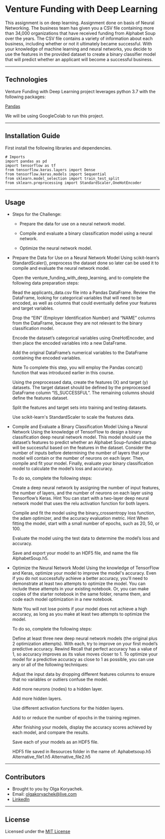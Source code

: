# Venture Funding with Deep Learning

This assignment is on deep learning. Assignment done on basis of Neural Networking. The business team has given you a CSV file containing more than 34,000 organizations that have received funding from Alphabet Soup over the years. The CSV file contains a variety of information about each business, including whether or not it ultimately became successful. With your knowledge of machine learning and neural networks, you decide to use the features in the provided dataset to create a binary classifier model that will predict whether an applicant will become a successful business.

---
## Technologies

Venture Funding with Deep Learning project leverages python 3.7 with the following packages:

  [Pandas](https://github.com/pandas-dev/pandas "Pandas") 
  
We will be using GoogleColab to run this project.
  
 --- 
  ## Installation Guide
First install the following libraries and dependencies.

```
# Imports
import pandas as pd
import tensorflow as tf
from tensorflow.keras.layers import Dense
from tensorflow.keras.models import Sequential
from sklearn.model_selection import train_test_split
from sklearn.preprocessing import StandardScaler,OneHotEncoder
```

---
## Usage

* Steps for the Challenge:
    * Prepare the data for use on a neural network model.

    * Compile and evaluate a binary classification model using a neural network.

    * Optimize the neural network model.

* Prepare the Data for Use on a Neural Network Model
    Using scikit-learn’s StandardScaler(), preprocess the dataset done so later can be used it to compile and evaluate the neural network model.

    Open the venture_funding_with_deep_learning, and to complete the following data preparation steps:

    Read the applicants_data.csv file into a Pandas DataFrame. Review the DataFrame, looking for categorical variables that will need to be encoded, as well as columns that could eventually define your features and target variables.

    Drop the “EIN” (Employer Identification Number) and “NAME” columns from the DataFrame, because they are not relevant to the binary classification model.

    Encode the dataset’s categorical variables using OneHotEncoder, and then place the encoded variables into a new DataFrame.

    Add the original DataFrame’s numerical variables to the DataFrame containing the encoded variables.

    Note To complete this step, you will employ the Pandas concat() function that was introduced earlier in this course.

    Using the preprocessed data, create the features (X) and target (y) datasets. The target dataset should be defined by the preprocessed DataFrame column “IS_SUCCESSFUL”. The remaining columns should define the features dataset.

    Split the features and target sets into training and testing datasets.

    Use scikit-learn's StandardScaler to scale the features data.

* Compile and Evaluate a Binary Classification Model Using a Neural Network
    Using the knowledge of TensorFlow to design a binary classification deep neural network model. This model should use the dataset’s features to predict whether an Alphabet Soup–funded startup will be successful based on the features in the dataset. Consider the number of inputs before determining the number of layers that your model will contain or the number of neurons on each layer. Then, compile and fit your model. Finally, evaluate your binary classification model to calculate the model’s loss and accuracy.

    To do so, complete the following steps:

    Create a deep neural network by assigning the number of input features, the number of layers, and the number of neurons on each layer using Tensorflow’s Keras. Hint You can start with a two-layer deep neural network model that uses the relu activation function for both layers.

    Compile and fit the model using the binary_crossentropy loss function, the adam optimizer, and the accuracy evaluation metric. Hint When fitting the model, start with a small number of epochs, such as 20, 50, or 100.

    Evaluate the model using the test data to determine the model’s loss and accuracy.

    Save and export your model to an HDF5 file, and name the file AlphabetSoup.h5.

* Optimize the Neural Network Model
    Using the knowledge of TensorFlow and Keras, optimize your model to improve the model's accuracy. Even if you do not successfully achieve a better accuracy, you'll need to demonstrate at least two attempts to optimize the model. You can include these attempts in your existing notebook. Or, you can make copies of the starter notebook in the same folder, rename them, and code each model optimization in a new notebook.

    Note You will not lose points if your model does not achieve a high accuracy, as long as you make at least two attempts to optimize the model.

    To do so, complete the following steps:

    Define at least three new deep neural network models (the original plus 2 optimization attempts). With each, try to improve on your first model’s predictive accuracy. Rewind Recall that perfect accuracy has a value of 1, so accuracy improves as its value moves closer to 1. To optimize your model for a predictive accuracy as close to 1 as possible, you can use any or all of the following techniques:

    Adjust the input data by dropping different features columns to ensure that no variables or outliers confuse the model.

    Add more neurons (nodes) to a hidden layer.

    Add more hidden layers.

    Use different activation functions for the hidden layers.

    Add to or reduce the number of epochs in the training regimen.

    After finishing your models, display the accuracy scores achieved by each model, and compare the results.

    Save each of your models as an HDF5 file.

    HDF5 file saved in Resources folder in the name of: Aphabetsoup.h5 Alternative_file1.h5 Alternative_file2.h5


---
## Contributors

* Brought to you by Olga Koryachek.
* Email: olgakoryachek@live.com
* [LinkedIn](https://www.linkedin.com/in/olga-koryachek-a74b1877/?msgOverlay=true "LinkedIn")

---
## License

Licensed under the [MIT License](https://choosealicense.com/licenses/mit/)

